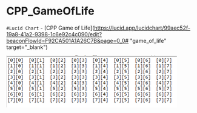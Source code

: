 # CPP_GameOfLife

`#Lucid Chart` - [CPP Game of Life](https://lucid.app/lucidchart/99aec52f-19a8-41a2-9398-1c6e92c4c090/edit?beaconFlowId=F92CA501A1A26C7B&page=0_0# "game_of_life" target="_blank")

<href src = "https://lucid.app/lucidchart/99aec52f-19a8-41a2-9398-1c6e92c4c090/edit?beaconFlowId=F92CA501A1A26C7B&page=0_0#" title="ff">
<img src = "https://github.com/err03/CPP_GameOfLife/blob/test-file/array_8_8.PNG" alt="8*8" title="8*8">
